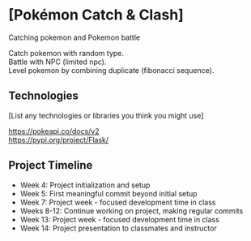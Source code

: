 # [Pokémon Catch & Clash]
Catching pokemon and Pokemon battle

Catch pokemon with random type.  
Battle with NPC (limited npc).  
Level pokemon by combining duplicate (fibonacci sequence).

## Technologies
[List any technologies or libraries you think you might use]

https://pokeapi.co/docs/v2  
https://pypi.org/project/Flask/


## Project Timeline
- Week 4: Project initialization and setup
- Week 5: First meaningful commit beyond initial setup
- Week 7: Project week - focused development time in class
- Weeks 8-12: Continue working on project, making regular commits
- Week 13: Project week - focused development time in class
- Week 14: Project presentation to classmates and instructor